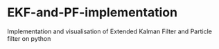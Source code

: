 # EKF-and-PF-implementation
Implementation and visualisation of Extended Kalman Filter and Particle filter on python
